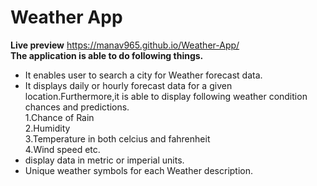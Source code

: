# Weather App
 
 **Live preview**
   https://manav965.github.io/Weather-App/
   <br/>
 **The application is able to do following things.**


- It enables user to search a city for Weather forecast data.<br/>
- It displays daily or hourly forecast data for a given location.Furthermore,it is able to display following weather condition chances and predictions.<br/>
 1.Chance of Rain<br/>
 2.Humidity<br/>
 3.Temperature in both celcius and fahrenheit<br/>
 4.Wind speed etc.<br/>
- display data in metric or imperial units.<br/>
- Unique weather symbols for each Weather description.<br/>
